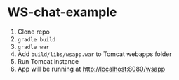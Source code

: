 # WS-chat-example

1. Clone repo
2. `gradle build`
3. `gradle war`
4. Add `build/libs/wsapp.war` to Tomcat webapps folder
5. Run Tomcat instance
6. App will be running at [http://localhost:8080/wsapp](http://localhost:8080/wsapp)
